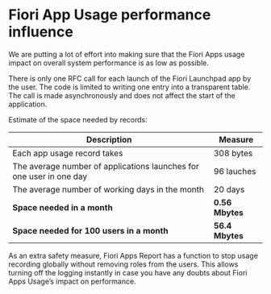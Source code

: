 # Fiori App Usage performance influence 

We are putting a lot of effort into making sure that the Fiori Apps usage impact on overall system performance is as low as possible. 

There is only one RFC call for each launch of the Fiori Launchpad app by the user. The code is limited to writing one entry into a transparent table. The call is made asynchronously and does not affect the start of the application.

Estimate of the space needed by records:

|Description|Measure|
|--|--|
| Each app usage record takes| 308 bytes|
| The average number of applications launches for one user in one day | 96 lauches |
| The average number of working days in the month | 20 days |
| **Space needed in a month** | **0.56 Mbytes** |
| **Space needed for 100 users in a month** | **56.4 Mbytes** |

As an extra safety measure, Fiori Apps Report has a function to stop usage recording globally without removing roles from the users. This allows turning off the logging instantly in case you have any doubts about Fiori Apps Usage’s impact on performance.
